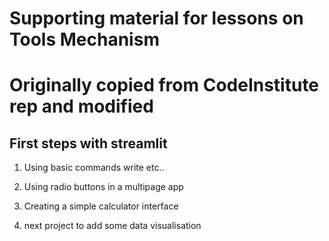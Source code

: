 # Supporting material for lessons on Tools Mechanism 
# Originally copied from CodeInstitute rep and modified

## First steps with streamlit

1. Using basic commands write etc..

2. Using radio buttons in a multipage app

3. Creating a simple calculator interface

4. next project to add some data visualisation
